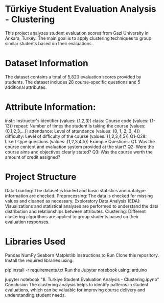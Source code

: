 # Türkiye Student Evaluation Analysis - Clustering
This project analyzes student evaluation scores from Gazi University in Ankara, Turkey. The main goal is to apply clustering techniques to group similar students based on their evaluations.

# Dataset Information
The dataset contains a total of 5,820 evaluation scores provided by students. The dataset includes 28 course-specific questions and 5 additional attributes.

# Attribute Information:
instr: Instructor's identifier (values: {1,2,3})
class: Course code (values: {1-13})
repeat: Number of times the student is taking the course (values: {0,1,2,3,...})
attendance: Level of attendance (values: {0, 1, 2, 3, 4})
difficulty: Level of difficulty of the course (values: {1,2,3,4,5})
Q1-Q28: Likert-type questions (values: {1,2,3,4,5})
Example Questions:
Q1: Was the course content and evaluation system provided at the start?
Q2: Were the course aims and objectives clearly stated?
Q3: Was the course worth the amount of credit assigned?
# Project Structure
Data Loading: The dataset is loaded and basic statistics and datatype information are checked.
Preprocessing: The data is checked for missing values and cleaned as necessary.
Exploratory Data Analysis (EDA): Visualizations and statistical analyses are performed to understand the data distribution and relationships between attributes.
Clustering: Different clustering algorithms are applied to group students based on their evaluation responses.
# Libraries Used
Pandas
NumPy
Seaborn
Matplotlib
Instructions to Run
Clone this repository.
Install the required libraries using:

pip install -r requirements.txt
Run the Jupyter notebook using:
arduino

jupyter notebook "8. Turkiye Student Evaluation Analysis - Clustering.ipynb"
Conclusion
The clustering analysis helps to identify patterns in student evaluations, which can be valuable for improving course delivery and understanding student needs.
